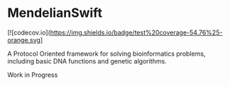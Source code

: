 # MendelianSwift


[![codecov.io](https://img.shields.io/badge/test%20coverage-54.76%25-orange.svg]

A Protocol Oriented framework for solving bioinformatics problems, including basic DNA functions and genetic algorithms.

Work in Progress

